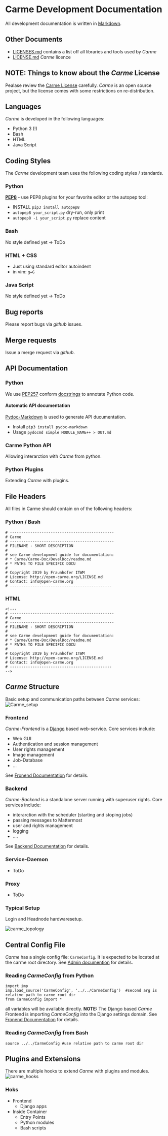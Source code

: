 
# Carme Development Documentation
All development documentation is written in [Markdown](https://github.com/adam-p/markdown-here/wiki/Markdown-Cheatsheet).

## Other Documents
* [LICENSES.md](LICENSES.md) contains a list off all libraries and tools used by *Carme*
* [LICENSE.md](LICENSE.md) *Carme* licence

## NOTE: Things to know about the *Carme* License
Pealase review the [Carme License](LICENSE.md) carefully. *Carme* is an open source project, but the license comes with some restrictions on re-distribution. 

## Languages
*Carme* is developed in the following languages:
* Python 3 (!)
* Bash
* HTML
* Java Script

## Coding Styles
The *Carme* development team uses the following coding styles / standards. 
 
### Python
**[PEP8](http://pypi.python.org/pypi/autopep8/)** - use PEP8 plugins for your favorite editor or the autopep tool:
* INSTALL ``pip3 install autopep8``
* ``autopep8 your_script.py``  dry-run, only print
* ``autopep8 -i your_script.py`` replace content

### Bash
No style defined yet -> ToDo

### HTML + CSS
* Just using standard editor autoindent
* in vim: ``g=G``

### Java Script
No style defined yet -> ToDo

## Bug reports
Please report bugs via *github* issues. 

## Merge requests
Issue a merge request via *github*. 

## API Documentation

### Python
We use [PEP257](https://www.python.org/dev/peps/pep-0257/) conform [docstrings](https://www.pythonforbeginners.com/basics/python-docstrings) to annotate Python code.

#### Automatic API documentation
[Pydoc-Markdown](https://github.com/NiklasRosenstein/pydoc-markdown) is used to generate API ducumentation.

* Install
``
pip3 install pydoc-markdown
``
* Usage
``
pydocmd simple MODULE_NAME++ > OUT.md
``

### Carme Python API
Allowing interarction with *Carme* from python.

### Python Plugins
Extending *Carme* with plugins.

## File Headers
All files in Carme should contain on of the following headers:

### Python / Bash
```
# ---------------------------------------------- 
# Carme
# ----------------------------------------------
# FILENAME - SHORT DESCRIPTION                                                                                                                                                                     
#                                                                                                                                                                                                            
# see Carme development guide for documentation: 
# * Carme/Carme-Doc/DevelDoc/readme.md
# * PATHS TO FILE SPECIFIC DOCU                                                                                                                                                                        
#
# Copyright 2019 by Fraunhofer ITWM  
# License: http://open-carme.org/LICENSE.md 
# Contact: info@open-carme.org
# ---------------------------------------------   
```

### HTML
```
<!---
# ---------------------------------------------- 
# Carme
# ----------------------------------------------
# FILENAME - SHORT DESCRIPTION                                                                                                                                                                     
#                                                                                                                                                                                                            
# see Carme development guide for documentation: 
# * Carme/Carme-Doc/DevelDoc/readme.md
# * PATHS TO FILE SPECIFIC DOCU                                                                                                                                                                        
#
# Copyright 2019 by Fraunhofer ITWM  
# License: http://open-carme.org/LICENSE.md 
# Contact: info@open-carme.org
# ---------------------------------------------
-->
```

## *Carme* Structure
Basic setup and communication paths between *Carme* services:
![Carme_setup](figures/Carme-Security-Concept_Carme-Security-Concept.png)

### Frontend
*Carme-Frontend* is a [Django](https://www.djangoproject.com/) based web-service. Core services include:
* Web GUI
* Authentication and session management
* User rights management
* Image management
* Job-Database
* ...

See [Fronend Documentation](FrontendDocu.md) for details.

### Backend
*Carme-Backend* is a standalone server running with superuser rights. Core services include:
* interarction with the scheduler (starting and stoping jobs)
* passing messages to Mattermost
* user and rights management
* logging
* ....

See [Backend Documentation](BackendDocu.md) for details.

### Service-Daemon
* ToDo

### Proxy
* ToDo

### Typical Setup
Login and Headnode hardwaresetup.

![carme_topology](figures/Carme-Topology_Carme-Topology-V2.png)

## Central Config File
*Carme* has a single config file: ``CarmeConfig``. It is expected to be located at the carme root directory. See [Admin documention](../AdminDoc/readme.md) for details.

### Reading *CarmeConfig* from Python
```
import imp  
imp.load_source('CarmeConfig', '../../CarmeConfig')  #second arg is relative path to carme root dir 
from CarmeConfig import *            
```
all variables will be available directly. **NOTE:** The Django based *Carme* Frontend is importing *CarmeConfig* into the Django settings domain. See [Fronend Documentation](FrontendDocu.md) for details.

### Reading *CarmeConfig* from Bash
```
source ../../CarmeConfig #use relative path to carme root dir
```
## Plugins and Extensions
There are multiple hooks to extend *Carme* with plugins and modules.
![carme_hooks](figures/carme_modules.png)

### Hoks
* Frontend
    * Django apps 
* Inside Container
    * Entry Points
    * Python modules
    * Bash scripts
